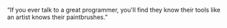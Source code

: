 <p>“If you ever talk to a great programmer, you'll find they know their tools like an artist knows their paintbrushes.”</p>